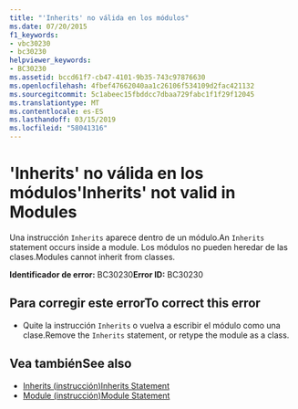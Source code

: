 ```yaml
---
title: "'Inherits' no válida en los módulos"
ms.date: 07/20/2015
f1_keywords:
- vbc30230
- bc30230
helpviewer_keywords:
- BC30230
ms.assetid: bccd61f7-cb47-4101-9b35-743c97876630
ms.openlocfilehash: 4fbef47662040aa1c26106f534109d2fac421132
ms.sourcegitcommit: 5c1abeec15fbddcc7dbaa729fabc1f1f29f12045
ms.translationtype: MT
ms.contentlocale: es-ES
ms.lasthandoff: 03/15/2019
ms.locfileid: "58041316"
---
```

# <a name="inherits-not-valid-in-modules"></a><span data-ttu-id="d8ae9-102">'Inherits' no válida en los módulos</span><span class="sxs-lookup"><span data-stu-id="d8ae9-102">'Inherits' not valid in Modules</span></span>
<span data-ttu-id="d8ae9-103">Una instrucción `Inherits` aparece dentro de un módulo.</span><span class="sxs-lookup"><span data-stu-id="d8ae9-103">An `Inherits` statement occurs inside a module.</span></span> <span data-ttu-id="d8ae9-104">Los módulos no pueden heredar de las clases.</span><span class="sxs-lookup"><span data-stu-id="d8ae9-104">Modules cannot inherit from classes.</span></span>  
  
 <span data-ttu-id="d8ae9-105">**Identificador de error:** BC30230</span><span class="sxs-lookup"><span data-stu-id="d8ae9-105">**Error ID:** BC30230</span></span>  
  
## <a name="to-correct-this-error"></a><span data-ttu-id="d8ae9-106">Para corregir este error</span><span class="sxs-lookup"><span data-stu-id="d8ae9-106">To correct this error</span></span>  
  
-   <span data-ttu-id="d8ae9-107">Quite la instrucción `Inherits` o vuelva a escribir el módulo como una clase.</span><span class="sxs-lookup"><span data-stu-id="d8ae9-107">Remove the `Inherits` statement, or retype the module as a class.</span></span>  
  
## <a name="see-also"></a><span data-ttu-id="d8ae9-108">Vea también</span><span class="sxs-lookup"><span data-stu-id="d8ae9-108">See also</span></span>

- [<span data-ttu-id="d8ae9-109">Inherits (instrucción)</span><span class="sxs-lookup"><span data-stu-id="d8ae9-109">Inherits Statement</span></span>](../../visual-basic/language-reference/statements/inherits-statement.md)
- [<span data-ttu-id="d8ae9-110">Module (instrucción)</span><span class="sxs-lookup"><span data-stu-id="d8ae9-110">Module Statement</span></span>](../../visual-basic/language-reference/statements/module-statement.md)
